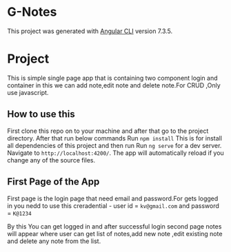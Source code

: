 # G-Notes

This project was generated with [Angular CLI](https://github.com/angular/angular-cli) version 7.3.5.

# Project
This is simple single page app that is containing two component login and container in this we can add note,edit note and delete note.For CRUD ,Only use javascript.

## How to use this
First clone this repo on to your machine and after that go to the project directory.
After that run below commands
Run `npm install` This is for install all dependencies of this project and then run
Run `ng serve` for a dev server. Navigate to `http://localhost:4200/`. The app will automatically reload if you change any of the source files.

## First Page of the App
First page is the login page that need email and password.For gets logged in you nedd to use this creradential - 
user id = `kv@gmail.com` and password = `K@1234`

By this You can get logged in and after successful login second page notes will appear where user can get list of notes,add new note ,edit existing note and delete any note from the list.
